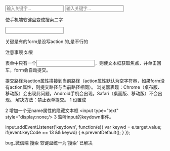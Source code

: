 


<input type="search" class="search" name="keywords" placeholder="输入关键字...">

<input type="search" id="search" placeholder="输入关键字..." value="">


使手机端软键盘变成搜索二字



<form action="#">
    <input type="search" />
</form>

关键是有的form是没写action 的,是不行的

注意事项
如果<form></form>表单中只有一个<input type="text"/>，则使文本框获取焦点，并单击回车，form会自动提交。

提交路径为action属性拼接到当前路径（action属性默认为空字符串，如果form没有action属性，则提交路径与当前路径相同）。
浏览器表现：Chrome（桌布版、移动版）会出现此问题，Android手机会出现。Safari（桌面版、移动版）不会出现。
解决方法：禁止表单提交。
1 设置成<form onsubmit="return false;">
2 增加一个无name属性的隐藏文本框 <input type="text" style="display:none;/>
3 监听input的keydown事件。

input.addEventListener('keydown', function(e){
    var keywd = e.target.value;
    if(event.keyCode == 13 && keywd) { 
        e.preventDefault();
    } 
});

bug_微信端 搜索 软键盘统一为'搜索' 已解决